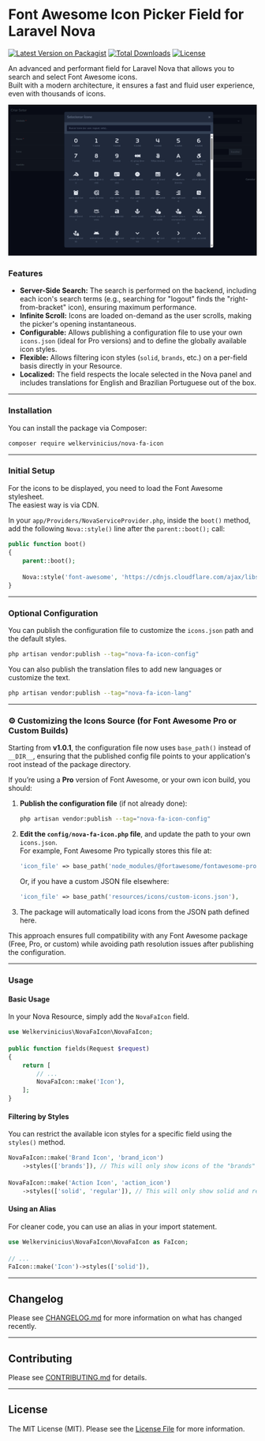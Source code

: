 # Font Awesome Icon Picker Field for Laravel Nova

[![Latest Version on Packagist](https://img.shields.io/packagist/v/welkervinicius/nova-fa-icon.svg?style=flat-square)](https://packagist.org/packages/welkervinicius/nova-fa-icon)
[![Total Downloads](https://img.shields.io/packagist/dt/welkervinicius/nova-fa-icon.svg?style=flat-square)](https://packagist.org/packages/welkervinicius/nova-fa-icon)
[![License](https://img.shields.io/packagist/l/welkervinicius/nova-fa-icon.svg?style=flat-square)](https://github.com/welkervinicius/nova-fa-icon/blob/main/LICENSE.md)

An advanced and performant field for Laravel Nova that allows you to search and select Font Awesome icons.  
Built with a modern architecture, it ensures a fast and fluid user experience, even with thousands of icons.

![Nova FA Icon Picker Screenshot](https://raw.githubusercontent.com/welkervinicius/nova-fa-icon/main/docs/select-screenshot.png)

### Features

- **Server-Side Search:** The search is performed on the backend, including each icon's search terms (e.g., searching for "logout" finds the "right-from-bracket" icon), ensuring maximum performance.
- **Infinite Scroll:** Icons are loaded on-demand as the user scrolls, making the picker's opening instantaneous.
- **Configurable:** Allows publishing a configuration file to use your own `icons.json` (ideal for Pro versions) and to define the globally available icon styles.
- **Flexible:** Allows filtering icon styles (`solid`, `brands`, etc.) on a per-field basis directly in your Resource.
- **Localized:** The field respects the locale selected in the Nova panel and includes translations for English and Brazilian Portuguese out of the box.

---

### Installation

You can install the package via Composer:

```bash
composer require welkervinicius/nova-fa-icon
```

---

### Initial Setup

For the icons to be displayed, you need to load the Font Awesome stylesheet.  
The easiest way is via CDN.

In your `app/Providers/NovaServiceProvider.php`, inside the `boot()` method, add the following `Nova::style()` line after the `parent::boot();` call:

```php
public function boot()
{
    parent::boot();
    
    Nova::style('font-awesome', 'https://cdnjs.cloudflare.com/ajax/libs/font-awesome/7.0.1/css/all.min.css');
}
```

---

### Optional Configuration

You can publish the configuration file to customize the `icons.json` path and the default styles.

```bash
php artisan vendor:publish --tag="nova-fa-icon-config"
```

You can also publish the translation files to add new languages or customize the text.

```bash
php artisan vendor:publish --tag="nova-fa-icon-lang"
```

---

### ⚙️ Customizing the Icons Source (for Font Awesome Pro or Custom Builds)

Starting from **v1.0.1**, the configuration file now uses `base_path()` instead of `__DIR__`, ensuring that the published config file points to your application's root instead of the package directory.

If you’re using a **Pro** version of Font Awesome, or your own icon build, you should:

1. **Publish the configuration file** (if not already done):
   ```bash
   php artisan vendor:publish --tag="nova-fa-icon-config"
   ```

2. **Edit the `config/nova-fa-icon.php` file**, and update the path to your own `icons.json`.  
   For example, Font Awesome Pro typically stores this file at:
   ```php
   'icon_file' => base_path('node_modules/@fortawesome/fontawesome-pro/metadata/icons.json'),
   ```
   Or, if you have a custom JSON file elsewhere:
   ```php
   'icon_file' => base_path('resources/icons/custom-icons.json'),
   ```

3. The package will automatically load icons from the JSON path defined here.

This approach ensures full compatibility with any Font Awesome package (Free, Pro, or custom) while avoiding path resolution issues after publishing the configuration.

---

### Usage

#### Basic Usage

In your Nova Resource, simply add the `NovaFaIcon` field.

```php
use Welkervinicius\NovaFaIcon\NovaFaIcon;

public function fields(Request $request)
{
    return [
        // ...
        NovaFaIcon::make('Icon'),
    ];
}
```

#### Filtering by Styles

You can restrict the available icon styles for a specific field using the `styles()` method.

```php
NovaFaIcon::make('Brand Icon', 'brand_icon')
    ->styles(['brands']), // This will only show icons of the "brands" style.

NovaFaIcon::make('Action Icon', 'action_icon')
    ->styles(['solid', 'regular']), // This will only show solid and regular icons.
```

#### Using an Alias

For cleaner code, you can use an alias in your import statement.

```php
use Welkervinicius\NovaFaIcon\NovaFaIcon as FaIcon;

// ...
FaIcon::make('Icon')->styles(['solid']),
```

---

## Changelog

Please see [CHANGELOG.md](CHANGELOG.md) for more information on what has changed recently.

---

## Contributing

Please see [CONTRIBUTING.md](CONTRIBUTING.md) for details.

---

## License

The MIT License (MIT). Please see the [License File](LICENSE.md) for more information.
